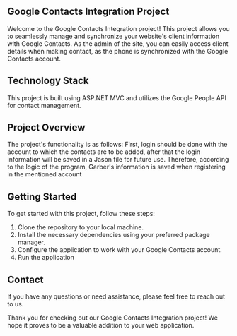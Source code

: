 ## Google Contacts Integration Project

Welcome to the Google Contacts Integration project! This project allows you to seamlessly manage and synchronize your website's client information with Google Contacts. As the admin of the site, you can easily access client details when making contact, as the phone is synchronized with the Google Contacts account.

## Technology Stack

This project is built using ASP.NET MVC and utilizes the Google People API for contact management.

## Project Overview

The project's functionality is as follows:
First, login should be done with the account to which the contacts are to be added, after that the login information will be saved in a Jason file for future use. Therefore, according to the logic of the program, Garber's information is saved when registering in the mentioned account

## Getting Started

To get started with this project, follow these steps:

1. Clone the repository to your local machine.
2. Install the necessary dependencies using your preferred package manager.
3. Configure the application to work with your Google Contacts account.
4. Run the application
 
## Contact

If you have any questions or need assistance, please feel free to reach out to us.

Thank you for checking out our Google Contacts Integration project! We hope it proves to be a valuable addition to your web application.
